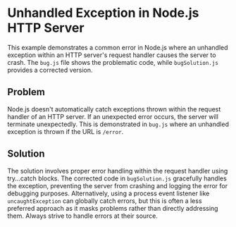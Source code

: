 # Unhandled Exception in Node.js HTTP Server

This example demonstrates a common error in Node.js where an unhandled exception within an HTTP server's request handler causes the server to crash.  The `bug.js` file shows the problematic code, while `bugSolution.js` provides a corrected version.

## Problem

Node.js doesn't automatically catch exceptions thrown within the request handler of an HTTP server.  If an unexpected error occurs, the server will terminate unexpectedly. This is demonstrated in `bug.js` where an unhandled exception is thrown if the URL is `/error`.

## Solution

The solution involves proper error handling within the request handler using try...catch blocks.  The corrected code in `bugSolution.js` gracefully handles the exception, preventing the server from crashing and logging the error for debugging purposes.  Alternatively,  using a process event listener like `uncaughtException` can globally catch errors, but this is often a less preferred approach as it masks problems rather than directly addressing them.  Always strive to handle errors at their source.